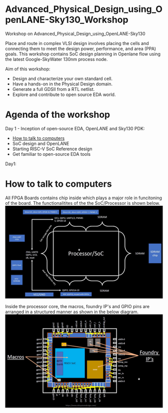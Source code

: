 # Advanced_Physical_Design_using_OpenLANE-Sky130_Workshop
Workshop on Advanced_Physical_Design_using_OpenLANE-Sky130

Place and route in complex VLSI design involves placing the cells and connecting them to meet the design power, performance, and area (PPA) goals.
This workshop contains SoC design planning in Openlane flow using the latest Google-SkyWater 130nm process node.

Aim of this workshop:
* Design and characterize your own standard cell.
* Have a hands-on in the Physical Design domain.
* Generate a full GDSII from a RTL netlist.
* Explore and contribute to open source EDA world.

# Agenda of the workshop

Day 1 - Inception of open-source EDA, OpenLANE and Sky130 PDK:
* [How to talk to computers](#how-to-talk-to-computers)
* SoC design and OpenLANE
* Starting RISC-V SoC Reference design
* Get familiar to open-source EDA tools

Day1:

# How to talk to computers

All FPGA Boards contains chip inside which plays a major role in funcitoning of the board. The functionalitites of the the SoC/Processor is shown below.
<img src="images/1.png">

Inside the processor core, the macros, foundry IP's and GPIO pins are arranged in a structured manner as shown in the below diagram.
<img src="images/2.png">
